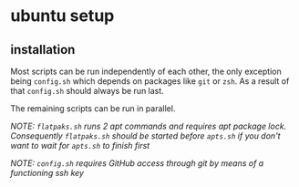 # ubuntu setup

## installation

Most scripts can be run independently of each other, the only exception being `config.sh` which depends on packages like `git` or `zsh`.
As a result of that `config.sh` should always be run last.

The remaining scripts can be run in parallel.

*NOTE: `flatpaks.sh` runs 2 apt commands and requires apt package lock. Consequently `flatpaks.sh` should be started before `apts.sh` if you don't want to wait for `apts.sh` to finish first*

*NOTE: `config.sh` requires GitHub access through git by means of a functioning ssh key*
